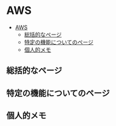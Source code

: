 # AWS

- [AWS](#aws)
  - [総括的なページ](#総括的なページ)
  - [特定の機能についてのページ](#特定の機能についてのページ)
  - [個人的メモ](#個人的メモ)

## 総括的なページ

## 特定の機能についてのページ

## 個人的メモ
